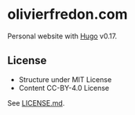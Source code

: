 # olivierfredon.com

Personal website with [Hugo](http://gohugo.io) v0.17.

## License

* Structure under MIT License
* Content CC-BY-4.0 License

See [LICENSE.md](https://github.com/the2ne/olivierfredon.com/blob/master/LICENSE.md).
